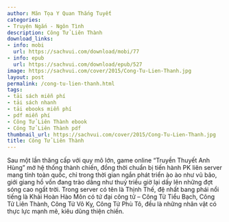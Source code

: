 ```yaml
---
author: Mãn Tọa Y Quan Thắng Tuyết
categories:
- Truyện Ngắn - Ngôn Tình
description: Công Tử Liên Thành
download_links:
- info: mobi
  url: https://sachvui.com/download/mobi/77
- info: epub
  url: https://sachvui.com/download/epub/527
image: https://sachvui.com/cover/2015/Cong-Tu-Lien-Thanh.jpg
layout: post
permalink: /cong-tu-lien-thanh.html
tags:
- tải sách miễn phí
- tải sách nhanh
- tải ebooks miễn phí
- pdf miễn phí
- Công Tử Liên Thành ebook
- Công Tử Liên Thành pdf
thumbnail_url: https://sachvui.com/cover/2015/Cong-Tu-Lien-Thanh.jpg
title: Công Tử Liên Thành
---
```


 <div class="item-desc text-justify"> Sau một lần thăng cấp với quy mô lớn, game online “Truyền Thuyết Anh Hùng” mở hệ thống thành chiến, đồng thời chuẩn bị tiến hành PK liên server mang tính toàn quốc, chỉ trong thời gian ngắn phát triển ào ào như vũ bão, giới giang hồ vốn đang trào dâng như thuỷ triều giờ lại dấy lên những đợt sóng cao ngất trời. Trong server có tên là Thịnh Thế, đệ nhất bang phái nổi tiếng là Khải Hoàn Hào Môn có tứ đại công tử – Công Tử Tiểu Bạch, Công Tử Liên Thành, Công Tử Vô Kỵ, Công Tử Phù Tô, đều là những nhân vật có thực lực mạnh mẽ, kiêu dũng thiện chiến. </div>